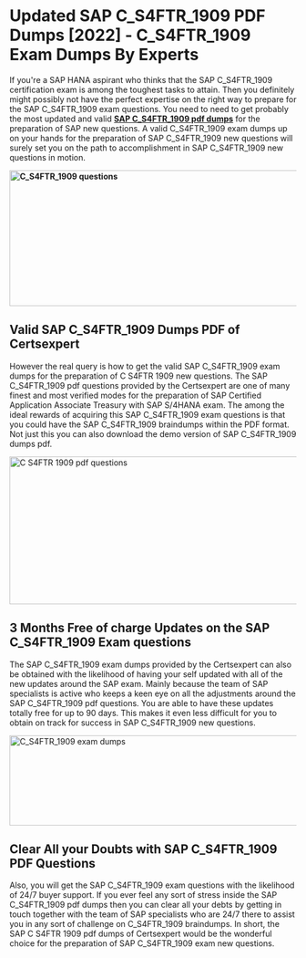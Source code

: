 <h1><strong>Updated SAP C_S4FTR_1909 PDF Dumps [2022] - C_S4FTR_1909 Exam Dumps By Experts&nbsp;</strong></h1>
<p><span style="font-weight: 400;">If you're a SAP HANA aspirant who thinks that the SAP C_S4FTR_1909 certification exam is among the toughest tasks to attain. Then you definitely might possibly not have the perfect expertise on the right way to prepare for the SAP C_S4FTR_1909 exam questions. You need to need to get probably the most updated and valid <strong><a href="https://www.certsexpert.com/C_S4FTR_1909-pdf-questions.html">SAP C_S4FTR_1909 pdf dumps</a></strong> for the preparation of SAP new questions. A valid  C_S4FTR_1909 exam dumps up on your hands for the preparation of SAP C_S4FTR_1909 new questions will surely set you on the path to accomplishment in SAP C_S4FTR_1909 new questions in motion.</span></p>
<p><span style="font-weight: 400;"><strong><img style="display: block; margin-left: auto; margin-right: auto;" src="https://i.ibb.co/QXh983F/73475278-2429792180625311-4586132736837681152-n.jpg" alt="C_S4FTR_1909 questions" width="632" height="238" /></strong></span></p>
<h2><strong>Valid SAP C_S4FTR_1909 Dumps PDF of Certsexpert</strong></h2>
<p><span style="font-weight: 400;">However the real query is how to get the valid SAP C_S4FTR_1909 exam dumps for the preparation of C S4FTR 1909 new questions. The SAP C_S4FTR_1909 pdf questions provided by the Certsexpert are one of many finest and most verified modes for the preparation of SAP Certified Application Associate Treasury with SAP S/4HANA exam. The among the ideal rewards of acquiring this SAP C_S4FTR_1909 exam questions is that you could have the SAP C_S4FTR_1909 braindumps within the PDF format. Not just this you can also download the demo version of SAP C_S4FTR_1909 dumps pdf.</span></p>
<p><span style="font-weight: 400;"><img style="display: block; margin-left: auto; margin-right: auto;" src="https://i.ibb.co/Jd8hN2L/76714008-3182067705200142-8735104740007870464-n.jpg" alt="C S4FTR 1909 pdf questions" width="701" height="259" /></span></p>
<h2><strong>3 Months Free of charge Updates on the SAP C_S4FTR_1909 Exam questions</strong></h2>
<p><span style="font-weight: 400;">The SAP C_S4FTR_1909 exam dumps provided by the Certsexpert can also be obtained with the likelihood of having your self updated with all of the new updates around the SAP exam. Mainly because the team of SAP specialists is active who keeps a keen eye on all the adjustments around the SAP C_S4FTR_1909 pdf questions. You are able to have these updates totally free for up to 90 days. This makes it even less difficult for you to obtain on track for success in SAP C_S4FTR_1909 new questions.</span></p>
<p><span style="font-weight: 400;"><a href="https://www.certsexpert.com/C_S4FTR_1909-pdf-questions.html"><img style="display: block; margin-left: auto; margin-right: auto;" src="https://i.ibb.co/TMnKrkJ/75398236-424489711531572-5064688549987614720-n.jpg" alt="C_S4FTR_1909 exam dumps" width="714" height="158" /></a></span></p>
<h2><strong>Clear All your Doubts with SAP C_S4FTR_1909 PDF Questions</strong></h2>
<p>Also, you will get the SAP C_S4FTR_1909 exam questions with the likelihood of 24/7 buyer support. If you ever feel any sort of stress inside the SAP C_S4FTR_1909 pdf dumps then you can clear all your debts by getting in touch together with the team of SAP specialists who are 24/7 there to assist you in any sort of challenge on  C_S4FTR_1909 braindumps. In short, the SAP C S4FTR 1909 pdf dumps of Certsexpert would be the wonderful choice for the preparation of SAP C_S4FTR_1909 exam new questions.</p>
